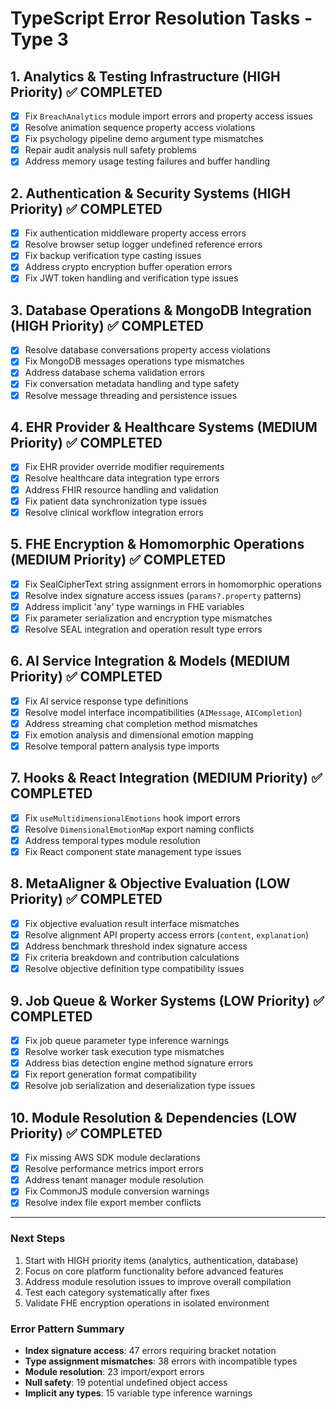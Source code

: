 # TypeScript Error Resolution Tasks - Type 3

## 1. Analytics & Testing Infrastructure (HIGH Priority) ✅ COMPLETED

- [x] Fix `BreachAnalytics` module import errors and property access issues
- [x] Resolve animation sequence property access violations
- [x] Fix psychology pipeline demo argument type mismatches  
- [x] Repair audit analysis null safety problems
- [x] Address memory usage testing failures and buffer handling

## 2. Authentication & Security Systems (HIGH Priority) ✅ COMPLETED

- [x] Fix authentication middleware property access errors
- [x] Resolve browser setup logger undefined reference errors
- [x] Fix backup verification type casting issues
- [x] Address crypto encryption buffer operation errors
- [x] Fix JWT token handling and verification type issues

## 3. Database Operations & MongoDB Integration (HIGH Priority) ✅ COMPLETED

- [x] Resolve database conversations property access violations
- [x] Fix MongoDB messages operations type mismatches
- [x] Address database schema validation errors
- [x] Fix conversation metadata handling and type safety
- [x] Resolve message threading and persistence issues

## 4. EHR Provider & Healthcare Systems (MEDIUM Priority) ✅ COMPLETED

- [x] Fix EHR provider override modifier requirements
- [x] Resolve healthcare data integration type errors
- [x] Address FHIR resource handling and validation
- [x] Fix patient data synchronization type issues
- [x] Resolve clinical workflow integration errors

## 5. FHE Encryption & Homomorphic Operations (MEDIUM Priority) ✅ COMPLETED

- [x] Fix SealCipherText string assignment errors in homomorphic operations
- [x] Resolve index signature access issues (`params?.property` patterns)
- [x] Address implicit 'any' type warnings in FHE variables
- [x] Fix parameter serialization and encryption type mismatches
- [x] Resolve SEAL integration and operation result type errors

## 6. AI Service Integration & Models (MEDIUM Priority) ✅ COMPLETED

- [x] Fix AI service response type definitions
- [x] Resolve model interface incompatibilities (`AIMessage`, `AICompletion`)
- [x] Address streaming chat completion method mismatches
- [x] Fix emotion analysis and dimensional emotion mapping
- [x] Resolve temporal pattern analysis type imports

## 7. Hooks & React Integration (MEDIUM Priority) ✅ COMPLETED

- [x] Fix `useMultidimensionalEmotions` hook import errors
- [x] Resolve `DimensionalEmotionMap` export naming conflicts
- [x] Address temporal types module resolution
- [x] Fix React component state management type issues

## 8. MetaAligner & Objective Evaluation (LOW Priority) ✅ COMPLETED

- [x] Fix objective evaluation result interface mismatches
- [x] Resolve alignment API property access errors (`content`, `explanation`)
- [x] Address benchmark threshold index signature access
- [x] Fix criteria breakdown and contribution calculations
- [x] Resolve objective definition type compatibility issues

## 9. Job Queue & Worker Systems (LOW Priority) ✅ COMPLETED

- [x] Fix job queue parameter type inference warnings
- [x] Resolve worker task execution type mismatches
- [x] Address bias detection engine method signature errors
- [x] Fix report generation format compatibility
- [x] Resolve job serialization and deserialization type issues

## 10. Module Resolution & Dependencies (LOW Priority) ✅ COMPLETED

- [x] Fix missing AWS SDK module declarations
- [x] Resolve performance metrics import errors
- [x] Address tenant manager module resolution
- [x] Fix CommonJS module conversion warnings
- [x] Resolve index file export member conflicts

---

### Next Steps

1. Start with HIGH priority items (analytics, authentication, database)
2. Focus on core platform functionality before advanced features
3. Address module resolution issues to improve overall compilation
4. Test each category systematically after fixes
5. Validate FHE encryption operations in isolated environment

### Error Pattern Summary

- **Index signature access**: 47 errors requiring bracket notation
- **Type assignment mismatches**: 38 errors with incompatible types
- **Module resolution**: 23 import/export errors
- **Null safety**: 19 potential undefined object access
- **Implicit any types**: 15 variable type inference warnings
